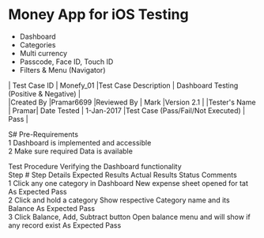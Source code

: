 # Money App for iOS Testing	#	

* Dashboard 
* Categories 
* Multi currency
* Passcode, Face ID, Touch ID
* Filters & Menu (Navigator)



| Test Case ID	|	Monefy_01	|Test Case Description	|	Dashboard Testing (Positive & Negative)	|				
|Created By		|Pramar6699	|Reviewed By	|	Mark		|Version		2.1	|
|Tester's Name 	|	Pramar|	Date Tested	|	1-Jan-2017		|Test Case (Pass/Fail/Not Executed)	|	Pass	|
										
S#	Pre-Requirements 									
1	Dashboard is implemented and accessible									
2	Make sure required Data is available 									
										
Test Procedure	Verifying the Dashboard functionality  									
Step #	Step Details		Expected Results		Actual Results			Status	Comments	
1	Click any one category in Dashboard		New expense sheet opened for tat		As Expected			Pass		
2	Click and hold a category 		Show respective Category name and its Balance		As Expected			Pass		
3	Click Balance, Add, Subtract button		Open balance menu and will show if any record exist 		As Expected			Pass		
